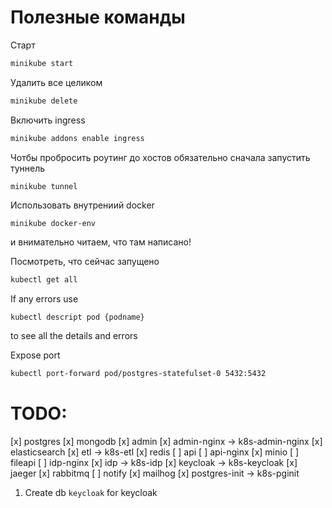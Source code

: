# Полезные команды

Старт
```bash
minikube start
```

Удалить все целиком
```bash
minikube delete
```

Включить ingress
```bash
minikube addons enable ingress 
```

Чотбы пробросить роутинг до хостов обязательно сначала запустить туннель
```bash
minikube tunnel
```

Использовать внутрениий docker
```
minikube docker-env
```
и внимательно читаем, что там написано!


Посмотреть, что сейчас запущено
```bash
kubectl get all
```

If any errors use
```
kubectl descript pod {podname}
```
to see all the details and errors

Expose port
```bash
kubectl port-forward pod/postgres-statefulset-0 5432:5432
```



# TODO:
[x] postgres
[x] mongodb
[x] admin
[x] admin-nginx -> k8s-admin-nginx
[x] elasticsearch
[x] etl -> k8s-etl
[x] redis
[ ] api
[ ] api-nginx
[x] minio
[ ] fileapi
[ ] idp-nginx
[x] idp -> k8s-idp
[x] keycloak -> k8s-keycloak
[x] jaeger
[x] rabbitmq
[ ] notify
[x] mailhog
[x] postgres-init -> k8s-pginit


1. Create db `keycloak` for keycloak